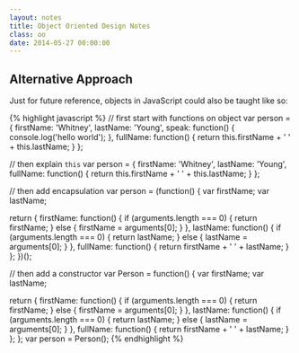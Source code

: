 ```yaml
---
layout: notes
title: Object Oriented Design Notes
class: oo
date: 2014-05-27 00:00:00
---
```


## Alternative Approach

Just for future reference, objects in JavaScript could also be taught like so:

{% highlight javascript %}
// first start with functions on object
var person = {
  firstName: 'Whitney',
  lastName: 'Young',
  speak: function() { console.log('hello world'); },
  fullName: function() { return this.firstName + ' ' + this.lastName; }
};

// then explain `this`
var person = {
  firstName: 'Whitney',
  lastName: 'Young',
  fullName: function() { return this.firstName + ' ' + this.lastName; }
};

// then add encapsulation
var person = (function() {
  var firstName;
  var lastName;

  return {
    firstName: function() {
      if (arguments.length === 0) { return firstName; }
      else { firstName = arguments[0]; }
    },
    lastName: function() {
      if (arguments.length === 0) { return lastName; }
      else { lastName = arguments[0]; }
    },
    fullName: function() {
      return firstName + ' ' + lastName;
    }
  };
})();

// then add a constructor
var Person = function() {
  var firstName;
  var lastName;

  return {
    firstName: function() {
      if (arguments.length === 0) { return firstName; }
      else { firstName = arguments[0]; }
    },
    lastName: function() {
      if (arguments.length === 0) { return lastName; }
      else { lastName = arguments[0]; }
    },
    fullName: function() {
      return firstName + ' ' + lastName;
    }
  };
};
var person = Person();
{% endhighlight %}
